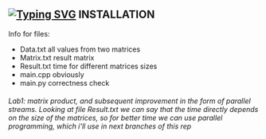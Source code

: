 [![Typing SVG](https://readme-typing-svg.herokuapp.com?color=%2336BCF7&lines=Lab+1)](https://git.io/typing-svg)
INSTALLATION
------------
Info for files:
-  Data.txt              all values from two matrices
- Matrix.txt           result matrix
-  Result.txt           time for different matrices sizes
-  main.cpp             obviously
-  main.py              correctness check
###### Lab1: matrix product, and subsequent improvement in the form of parallel streams. Looking at file Result.txt we can say that the time directly depends on the size of the matrices, so for better time we can use parallel programming, which i'll use in next branches of this rep
